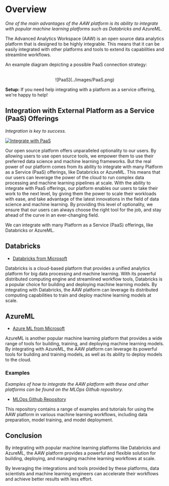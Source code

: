 # Overview

_One of the main advantages of the AAW platform is its ability to integrate with
popular machine learning platforms such as Databricks and AzureML._

The Advanced Analytics Workspace (AAW) is an open source data analytics platform
that is designed to be highly integrable. This means that it can be easily
integrated with other platforms and tools to extend its capabilities and
streamline workflows.

An example diagram depicting a possible PaaS connection strategy:

<br>

<center>
![PaaS](../images/PaaS.png)
</center>

**Setup:** If you need help integrating with a platform as a service offering,
we're happy to help!

## Integration with External Platform as a Service (PaaS) Offerings

_Integration is key to success._

[![Integrate with PaaS](../images/IntegratePaaS.PNG)]()

Our open source platform offers unparalleled optionality to our users. By
allowing users to use open source tools, we empower them to use their preferred
data science and machine learning frameworks. But the real power of our platform
comes from its ability to integrate with many Platform as a Service (PaaS)
offerings, like Databricks or AzureML. This means that our users can leverage
the power of the cloud to run complex data processing and machine learning
pipelines at scale. With the ability to integrate with PaaS offerings, our
platform enables our users to take their work to the next level, by giving them
the power to scale their workloads with ease, and take advantage of the latest
innovations in the field of data science and machine learning. By providing this
level of optionality, we ensure that our users can always choose the right tool
for the job, and stay ahead of the curve in an ever-changing field.

We can integrate with many Platform as a Service (PaaS) offerings, like
Databricks or AzureML.

## Databricks

- [Databricks from Microsoft](https://azure.microsoft.com/en-ca/services/databricks/)

Databricks is a cloud-based platform that provides a unified analytics platform
for big data processing and machine learning. With its powerful distributed
computing engine and streamlined workflow tools, Databricks is a popular choice
for building and deploying machine learning models. By integrating with
Databricks, the AAW platform can leverage its distributed computing capabilities
to train and deploy machine learning models at scale.

## AzureML

- [Azure ML from Microsoft](https://azure.microsoft.com/en-us/services/machine-learning/)

AzureML is another popular machine learning platform that provides a wide range
of tools for building, training, and deploying machine learning models. By
integrating with AzureML, the AAW platform can leverage its powerful tools for
building and training models, as well as its ability to deploy models to the
cloud.

### Examples

_Examples of how to integrate the AAW platform with these and other platforms
can be found on the MLOps Github repository._

- [MLOps Github Repository](https://github.com/StatCan/aaw-kubeflow-mlops)

This repository contains a range of examples and tutorials for using the AAW
platform in various machine learning workflows, including data preparation,
model training, and model deployment.

## Conclusion

By integrating with popular machine learning platforms like Databricks and
AzureML, the AAW platform provides a powerful and flexible solution for
building, deploying, and managing machine learning workflows at scale.

By leveraging the integrations and tools provided by these platforms, data
scientists and machine learning engineers can accelerate their workflows and
achieve better results with less effort.

